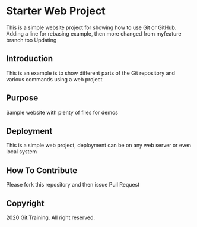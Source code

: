 # Starter Web Project

This is a simple website project for showing how to use Git or GitHub. Adding a line for rebasing example, then more changed from myfeature branch too
Updating

## Introduction
This is an example is to show different parts of the Git repository and various commands using a web project

## Purpose

Sample website with plenty of files for demos

## Deployment

This is a simple web project, deployment can be on any web server or even local system

## How To Contribute

Please fork this repository and then issue Pull Request 

## Copyright

2020 Git.Training. All right reserved.

